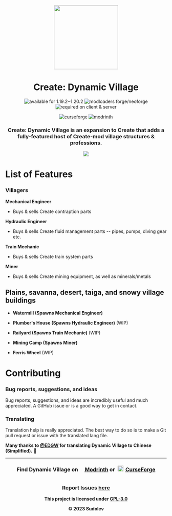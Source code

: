 
<div align="center">
<img src="https://github.com/sudolev/DynamicVillageMod/assets/61996958/6caf9942-5c2b-4d2e-b563-82b148a8fe9c" width=200>

  
  <h1>Create: Dynamic Village</h1>
   <img src="https://img.shields.io/badge/available%20for-1.19.2-992333" alt="available for 1.19.2‒1.20.2">
   <img src="https://img.shields.io/badge/modloaders-Forge-992333" alt="modloaders forge/neoforge">
   <img alt="required on client & server" src="https://img.shields.io/badge/required%20on-client%20%26%20server-992333">


   <a href="https://curseforge.com/minecraft/mc-mods/dynamic-village"><img src="https://cf.way2muchnoise.eu/919759.svg" alt="curseforge"></a>
   <a href="https://modrinth.com/mod/dynamic-village"><img src="https://img.shields.io/modrinth/dt/YCPmkFAm?logo=modrinth&label=&suffix=%20&style=flat&color=242629&labelColor=5ca424&logoColor=1c1c1c" alt="modrinth"></a>

<h3>Create: Dynamic Village is an expansion to Create that adds a fully-featured host of Create-mod village structures & professions.</h3>

<img src="https://github.com/sudolev/DynamicVillageMod/assets/61996958/40b915c2-4707-4376-a1c0-5ec6a5a55bcc">

</div>

# List of Features


### Villagers

**Mechanical Engineer**

- Buys & sells Create contraption parts

**Hydraulic Engineer**

- Buys & sells Create fluid management parts -- pipes, pumps, diving gear etc.

**Train Mechanic**

- Buys & sells Create train system parts

**Miner**

- Buys & sells Create mining equipment, as well as minerals/metals 

## Plains, savanna, desert, taiga, and snowy village buildings

- **Watermill (Spawns Mechanical Engineer)**

- **Plumber's House (Spawns Hydraulic Engineer)** (WIP)

- **Railyard (Spawns Train Mechanic)** (WIP)

- **Mining Camp (Spawns Miner)**

- **Ferris Wheel** (WIP)

# Contributing

### Bug reports, suggestions, and ideas

Bug reports, suggestions, and ideas are incredibly useful and much appreciated. A GitHub issue or is a good way to get in contact.

### Translating

Translation help is really appreciated. The best way to do so is to make a Git pull request or issue with the translated lang file.

**Many thanks to [@EDGW](https://github.com/EDGW) for translating Dynamic Village to Chinese (Simplified).** 🎉

---

<div align="center">
   
   <h3>Find Dynamic Village on <a href="https://modrinth.com/mod/dynamic-village"><span style="margin-top:6px"><img src="https://raw.githubusercontent.com/alexandsr/BellsAndWhistlesMod/main/.assets/modrinth.webp" width="16"></span> Modrinth</a> or <a href="https://curseforge.com/minecraft/mc-mods/dynamic-village"><span style="padding:5px"><img src="https://raw.githubusercontent.com/alexandsr/BellsAndWhistlesMod/9f44e0cb812b00da5d1c60eb691efb9f69761cb3/.assets/curseforge.svg" width="18"></span> CurseForge</a>
<br><br>
   
Report Issues <a href="https://github.com/sudolev/DynamicVillageMod/issues">here</a></h3>

<b>This project is licensed under <a href="https://www.gnu.org/licenses/gpl-3.0.en.html#license-text" target="_blank">GPL-3.0</a>

© 2023 Sudolev</b>
</div>
<!--https://github.com/alexandsr/BellsAndWhistlesMod/assets/61996958/154e2b0b-5df7-4e7e-83c2-0d08a36e535d-->

